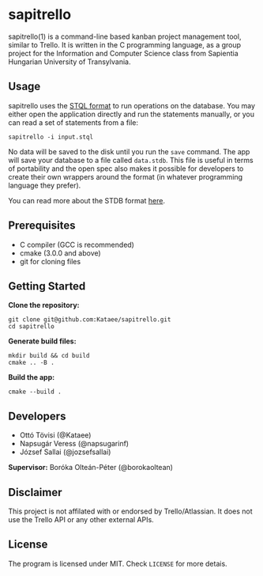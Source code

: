 # sapitrello

sapitrello(1) is a command-line based kanban project management tool, similar to
Trello. It is written in the C programming language, as a group project for the
Information and Computer Science class from Sapientia Hungarian University of
Transylvania.

## Usage

sapitrello uses the [STQL format][stql-docs] to run operations on the database.
You may either open the application directly and run the statements manually, or
you can read a set of statements from a file:

```
sapitrello -i input.stql
```

No data will be saved to the disk until you run the `save` command. The app will
save your database to a file called `data.stdb`. This file is useful in terms of
portability and the open spec also makes it possible for developers to create
their own wrappers around the format (in whatever programming language they
prefer).

You can read more about the STDB format [here][stdb-docs].

## Prerequisites

- C compiler (GCC is recommended)
- cmake (3.0.0 and above)
- git for cloning files

## Getting Started

**Clone the repository:**

```
git clone git@github.com:Kataee/sapitrello.git
cd sapitrello
```

**Generate build files:**

```
mkdir build && cd build
cmake .. -B .
```

**Build the app:**

```
cmake --build .
```

## Developers

- Ottó Tövisi (@Kataee)
- Napsugár Veress (@napsugarinf)
- József Sallai (@jozsefsallai)

**Supervisor:** Boróka Olteán-Péter (@borokaoltean)

## Disclaimer

This project is not affilated with or endorsed by Trello/Atlassian. It does not
use the Trello API or any other external APIs.

## License

The program is licensed under MIT. Check `LICENSE` for more detais.

[stdb-docs]: https://github.com/Kataee/sapitrello/blob/main/docs/STDB_FORMAT.md
[stql-docs]: https://github.com/Kataee/sapitrello/blob/main/docs/STQL_FORMAT.md
